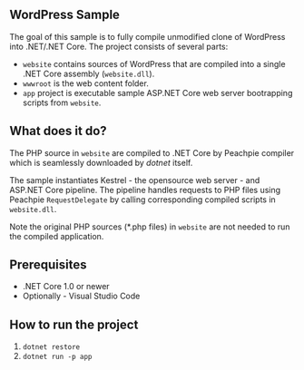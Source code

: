 ## WordPress Sample

The goal of this sample is to fully compile unmodified clone of WordPress into .NET/.NET Core. The project consists of several parts:

- `website` contains sources of WordPress that are compiled into a single .NET Core assembly (`website.dll`).
- `wwwroot` is the web content folder.
- `app` project is executable sample ASP.NET Core web server bootrapping scripts from `website`.

## What does it do?

The PHP source in `website` are compiled to .NET Core by Peachpie compiler which is seamlessly downloaded by *dotnet* itself.

The sample instantiates Kestrel - the opensource web server - and ASP.NET Core pipeline. The pipeline handles requests to PHP files using Peachpie `RequestDelegate` by calling corresponding compiled scripts in `website.dll`.

Note the original PHP sources (*.php files) in `website` are not needed to run the compiled application.

## Prerequisites

- .NET Core 1.0 or newer
- Optionally - Visual Studio Code 

## How to run the project

1. `dotnet restore`
2. `dotnet run -p app`
